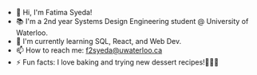 

- 👋 Hi, I'm Fatima Syeda!
- 📚 I'm a 2nd year Systems Design Engineering student @ University of Waterloo.
- 🌱 I'm currently learning SQL, React, and Web Dev.
- 📫 How to reach me: f2syeda@uwaterloo.ca
- ⚡ Fun facts: I love baking and trying new dessert recipes!🍪🥮🧁 

